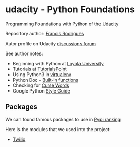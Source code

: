 # udacity - Python Foundations #

Programming Foundations with Python of the [Udacity](https://classroom.udacity.com/courses/ud036)

Repository author: [Francis Rodrigues](https://github.com/francisrod01)

Autor profile on Udacity [discussions forum](https://discussions.udacity.com/u/francisrod01)

See author notes:

- Beginning with Python at [Loyola University](http://anh.cs.luc.edu/python/hands-on/3.1/handsonHtml/ch1.html)
- Tutorials at [TutorialsPoint](https://www.tutorialspoint.com/python/index.htm)
- Using Python3 in [virtualenv](https://stackoverflow.com/a/23842752/3332734)
- Python Doc - [Built-in functions](https://docs.python.org/3.6/library/functions.html)
- Checking for [Curse Words](http://www.wdylike.appspot.com/?q=shot)
- Google Python [Style Guide](https://google.github.io/styleguide/pyguide.html)

## Packages ##

We can found famous packages to use in [Pypi ranking](http://pypi-ranking.info/alltime)

Here is the modules that we used into the project:

- [Twilio](https://www.twilio.com/docs/libraries/python)
